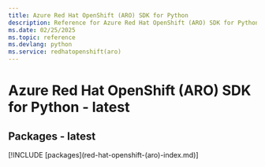 ```yaml
---
title: Azure Red Hat OpenShift (ARO) SDK for Python
description: Reference for Azure Red Hat OpenShift (ARO) SDK for Python
ms.date: 02/25/2025
ms.topic: reference
ms.devlang: python
ms.service: redhatopenshift(aro)
---
```

# Azure Red Hat OpenShift (ARO) SDK for Python - latest
## Packages - latest
[!INCLUDE [packages](red-hat-openshift-(aro\)-index.md)]